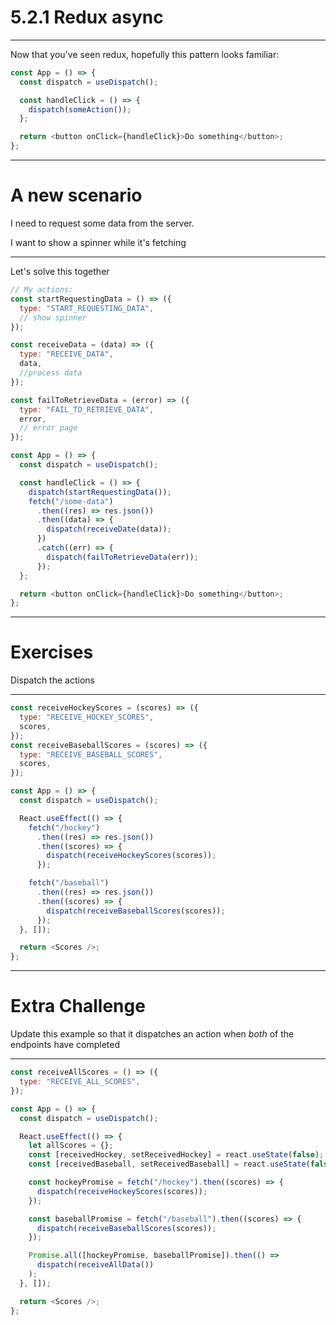 # 5.2.1 Redux async

---

Now that you've seen redux, hopefully this pattern looks familiar:

```js
const App = () => {
  const dispatch = useDispatch();

  const handleClick = () => {
    dispatch(someAction());
  };

  return <button onClick={handleClick}>Do something</button>;
};
```

---

# A new scenario

I need to request some data from the server.

I want to show a spinner while it's fetching

---

Let's solve this together

```js
// My actions:
const startRequestingData = () => ({
  type: "START_REQUESTING_DATA",
  // show spinner
});

const receiveData = (data) => ({
  type: "RECEIVE_DATA",
  data,
  //process data
});

const failToRetrieveData = (error) => ({
  type: "FAIL_TO_RETRIEVE_DATA",
  error,
  // error page
});

const App = () => {
  const dispatch = useDispatch();

  const handleClick = () => {
    dispatch(startRequestingData());
    fetch("/some-data")
      .then((res) => res.json())
      .then((data) => {
        dispatch(receiveDate(data));
      })
      .catch((err) => {
        dispatch(failToRetrieveData(err));
      });
  };

  return <button onClick={handleClick}>Do something</button>;
};
```

---

# Exercises

Dispatch the actions

---

```js
const receiveHockeyScores = (scores) => ({
  type: "RECEIVE_HOCKEY_SCORES",
  scores,
});
const receiveBaseballScores = (scores) => ({
  type: "RECEIVE_BASEBALL_SCORES",
  scores,
});

const App = () => {
  const dispatch = useDispatch();

  React.useEffect(() => {
    fetch("/hockey")
      .then((res) => res.json())
      .then((scores) => {
        dispatch(receiveHockeyScores(scores));
      });

    fetch("/baseball")
      .then((res) => res.json())
      .then((scores) => {
        dispatch(receiveBaseballScores(scores));
      });
  }, []);

  return <Scores />;
};
```

---

# Extra Challenge

Update this example so that it dispatches an action when _both_ of the endpoints have completed

---

```js
const receiveAllScores = () => ({
  type: "RECEIVE_ALL_SCORES",
});

const App = () => {
  const dispatch = useDispatch();

  React.useEffect(() => {
    let allScores = {};
    const [receivedHockey, setReceivedHockey] = react.useState(false);
    const [receivedBaseball, setReceivedBaseball] = react.useState(false);

    const hockeyPromise = fetch("/hockey").then((scores) => {
      dispatch(receiveHockeyScores(scores));
    });

    const baseballPromise = fetch("/baseball").then((scores) => {
      dispatch(receiveBaseballScores(scores));
    });

    Promise.all([hockeyPromise, baseballPromise]).then(() =>
      dispatch(receiveAllData())
    );
  }, []);

  return <Scores />;
};
```
